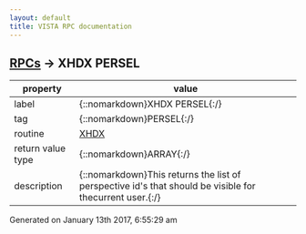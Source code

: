 ```yaml
---
layout: default
title: VISTA RPC documentation
---
```




## [RPCs](TableOfContent.md) &#8594; XHDX PERSEL 

 property | value 
--- | --- 
 label | {::nomarkdown}XHDX PERSEL{:/}
 tag | {::nomarkdown}PERSEL{:/}
 routine | [XHDX](http://code.osehra.org/dox/Routine_XHDX_source.html)
 return value type | {::nomarkdown}ARRAY{:/}
 description | {::nomarkdown}This returns the list of perspective id's that should be visible for thecurrent user.{:/}




 Generated on January 13th 2017, 6:55:29 am